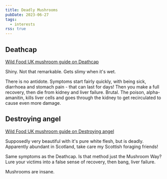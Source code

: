 ```yaml
---
title: Deadly Mushrooms
pubDate: 2023-06-27
tags:
  - interests
rss: true
---
```


## Deathcap
[Wild Food UK mushroom guide on Deathcap](https://www.wildfooduk.com/mushroom-guide/deathcap/)

Shiny. Not that remarkable. Gets slimy when it's wet.

There is no antidote. Symptoms start fairly quickly, with being sick, diarrhoea and stomach pain - that can last for days! Then you make a full recovery, then die from kidney and liver failure. Brutal. The poison, alpha-amanitin, kills liver cells and goes through the kidney to get recirculated to cause even more damage.

## Destroying angel

[Wild Food UK mushroom guide on Destroying angel](https://www.wildfooduk.com/mushroom-guide/destroying-angel/)

Supposedly very beautiful with it's pure white flesh, but is deadly. Apparently abundant in Scotland, take care my Scottish foraging friends!

Same symptoms as the Deathcap. Is that method just the Mushroom Way? Lure your victims into a false sense of recovery, then bang, liver failure.

Mushrooms are insane.

